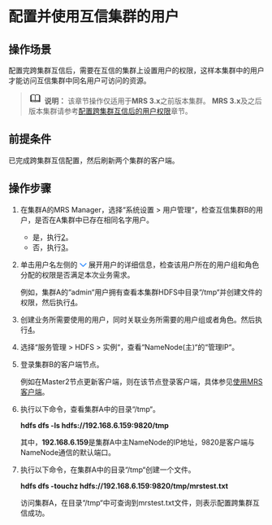 # 配置并使用互信集群的用户<a name="mrs_01_0355"></a>

## 操作场景<a name="s4a5349c3e02d41a38fb6a3680bc9217a"></a>

配置完跨集群互信后，需要在互信的集群上设置用户的权限，这样本集群中的用户才能访问互信集群中同名用户可访问的资源。

>![](public_sys-resources/icon-note.gif) **说明：** 
>该章节操作仅适用于**MRS 3.x**之前版本集群。
>**MRS 3.x**及之后版本集群请参考[配置跨集群互信后的用户权限](配置跨集群互信后的用户权限.md)章节。

## 前提条件<a name="se9a79114b9b04d318daa2486a7170211"></a>

已完成跨集群互信配置，然后刷新两个集群的客户端。

## 操作步骤<a name="sc35d6f962051487dac8f607dc80b6bcf"></a>

1.  在集群A的MRS Manager，选择“系统设置  \>  用户管理“，检查互信集群B的用户，是否在A集群中已存在相同名字用户。
    -   是，执行[2](#l3a44878c05474ed09661e8c1b21018df)。
    -   否，执行[3](#l818dc8bf23ba4e23a260eb70945d47c2)。

2.  <a name="l3a44878c05474ed09661e8c1b21018df"></a>单击用户名左侧的  ![](figures/icon_mrs_undo.png) 展开用户的详细信息，检查该用户所在的用户组和角色分配的权限是否满足本次业务需求。

    例如，集群A的“admin“用户拥有查看本集群HDFS中目录“/tmp“并创建文件的权限，然后执行[4](#l9137cfca08bf4e63a5eb91f29a64a9c9)。

3.  <a name="l818dc8bf23ba4e23a260eb70945d47c2"></a>创建业务所需要使用的用户，同时关联业务所需要的用户组或者角色。然后执行[4](#l9137cfca08bf4e63a5eb91f29a64a9c9)。
4.  <a name="l9137cfca08bf4e63a5eb91f29a64a9c9"></a>选择“服务管理  \>  HDFS  \>  实例“，查看“NameNode\(主\)“的“管理IP“。
5.  登录集群B的客户端节点。

    例如在Master2节点更新客户端，则在该节点登录客户端，具体参见[使用MRS客户端](使用MRS客户端.md)。

6.  执行以下命令，查看集群A中的目录“/tmp“。

    **hdfs dfs -ls hdfs://192.168.6.159:9820/tmp**

    其中，**192.168.6.159**是集群A中主NameNode的IP地址，9820是客户端与NameNode通信的默认端口。

7.  执行以下命令，在集群A中的目录“/tmp“创建一个文件。

    **hdfs dfs -touchz hdfs://192.168.6.159:9820/tmp/mrstest.txt**

    访问集群A，在目录“/tmp“中可查询到mrstest.txt文件，则表示配置跨集群互信成功。


